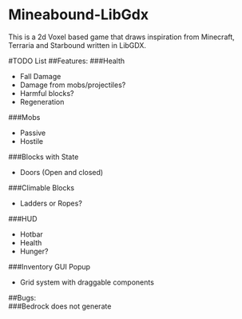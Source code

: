 # Mineabound-LibGdx

This is a 2d Voxel based game that draws inspiration from Minecraft, Terraria and Starbound written in LibGDX.


#TODO List
##Features:
###Health 
* Fall Damage  
* Damage from mobs/projectiles?  
* Harmful blocks?
* Regeneration  

###Mobs
* Passive  
* Hostile

###Blocks with State
  * Doors (Open and closed)
	
###Climable Blocks
  * Ladders or Ropes?
  
###HUD
  * Hotbar
  * Health
  * Hunger?
  
###Inventory GUI Popup 	
  * Grid system with draggable components
	

##Bugs:  
###Bedrock does not generate
	


